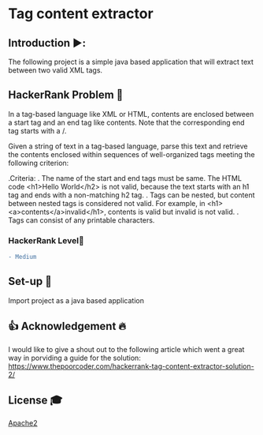 # Tag content extractor

## Introduction  ▶️:
The following project is a simple java based application that will extract text between two valid XML tags.

## HackerRank Problem :duck:
In a tag-based language like XML or HTML, contents are enclosed between a start tag and an end tag like <tag>contents</tag>. Note that the corresponding end tag starts with a /.

Given a string of text in a tag-based language, parse this text and retrieve the contents enclosed within sequences of well-organized tags meeting the following criterion:

.Criteria:
. The name of the start and end tags must be same. The HTML code &lt;h1&gt;Hello World&lt;/h2&gt; is not valid, because the text starts with an h1 tag and ends with a non-matching h2 tag.
. Tags can be nested, but content between nested tags is considered not valid. For example, in &lt;h1&gt;&lt;a&gt;contents&lt;/a&gt;invalid&lt;/h1&gt;, contents is valid but invalid is not valid.
. Tags can consist of any printable characters.


### HackerRank Level:rabbit:
```diff
- Medium
```

## Set-up 💾
Import project as a java based application

## :thumbsup: Acknowledgement :fire:
I would like to give a shout out to the following article which went a great way in porviding a guide for the solution: https://www.thepoorcoder.com/hackerrank-tag-content-extractor-solution-2/

## License 🎓
[Apache2](https://www.apache.org/licenses/LICENSE-2.0)

